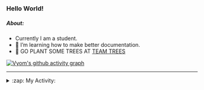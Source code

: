 ### Hello World!

##### About:
- Currently I am a student.
- 🌱 I’m learning how to make better documentation.
- 🌱 GO PLANT SOME TREES AT [TEAM TREES](https://teamtrees.org/)

[![Vyom's github activity graph](https://activity-graph.herokuapp.com/graph?username=Vyvy-vi)](https://github.com/ashutosh00710/github-readme-activity-graph)

---
<details>
  <summary>:zap: My Activity:</summary>
  
<!--START_SECTION:waka-->
![Code Time](http://img.shields.io/badge/Code%20Time-834%20hrs%2025%20mins-blue)

**I'm a Night 🦉** 

```text
🌞 Morning    77 commits     ██░░░░░░░░░░░░░░░░░░░░░░░   8.01% 
🌆 Daytime    279 commits    ███████░░░░░░░░░░░░░░░░░░   29.03% 
🌃 Evening    309 commits    ████████░░░░░░░░░░░░░░░░░   32.15% 
🌙 Night      296 commits    ███████░░░░░░░░░░░░░░░░░░   30.8%

```
📅 **I'm Most Productive on Sunday** 

```text
Monday       108 commits    ██░░░░░░░░░░░░░░░░░░░░░░░   11.24% 
Tuesday      137 commits    ███░░░░░░░░░░░░░░░░░░░░░░   14.26% 
Wednesday    167 commits    ████░░░░░░░░░░░░░░░░░░░░░   17.38% 
Thursday     131 commits    ███░░░░░░░░░░░░░░░░░░░░░░   13.63% 
Friday       120 commits    ███░░░░░░░░░░░░░░░░░░░░░░   12.49% 
Saturday     100 commits    ██░░░░░░░░░░░░░░░░░░░░░░░   10.41% 
Sunday       198 commits    █████░░░░░░░░░░░░░░░░░░░░   20.6%

```


📊 **This Week I Spent My Time On** 

```text
🔥 Editors: 
No Activity Tracked This Week

🐱‍💻 Projects: 
No Activity Tracked This Week

```


 Last Updated on 19/07/2022 11:04:37 UTC
<!--END_SECTION:waka-->
</details>
